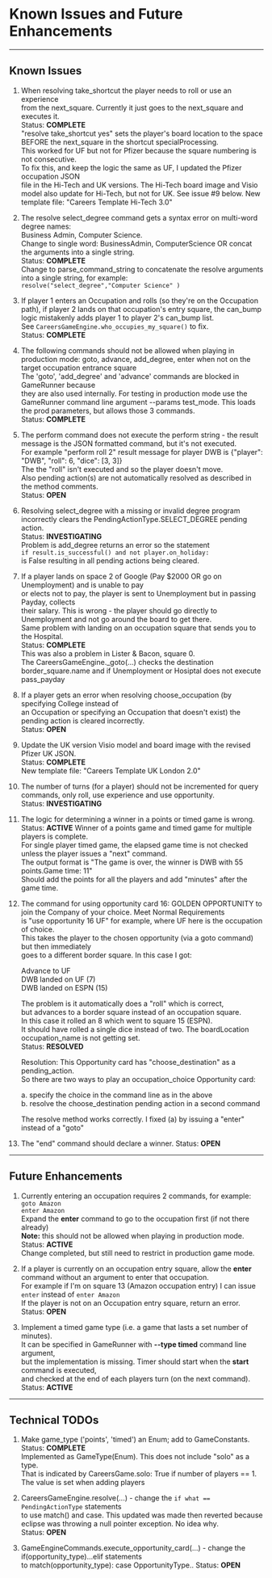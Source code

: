 # Known Issues and Future Enhancements

---
## Known Issues
1. When resolving take_shortcut the player needs to roll or use an experience<br>
from the next_square. Currently it just goes to the next_square and executes it.<br>
Status: **COMPLETE**<br>
"resolve take_shortcut yes" sets the player's board location to the space<br>
 BEFORE the next_square in the shortcut specialProcessing.<br>
 This worked for UF but not for Pfizer because the square numbering is not consecutive.<br>
 To fix this, and keep the logic the same as UF, I updated the Pfizer occupation JSON<br>
 file in the Hi-Tech and UK versions. The Hi-Tech board image and Visio model also update
 for Hi-Tech, but not for UK. See issue #9 below. New template file: "Careers Template Hi-Tech 3.0"</p>

2. The resolve select_degree command gets a syntax error on multi-word degree names:<br>
Business Admin, Computer Science. <br>
Change to single word: BusinessAdmin, ComputerScience OR concat the arguments into a single string.<br>
Status: **COMPLETE**<br>
Change to parse_command_string to concatenate the resolve arguments
into a single string, for example:<br> `resolve("select_degree","Computer Science" )`</p>

3. If player 1 enters an Occupation and rolls (so they're on the Occupation path),
if player 2 lands on that occupation's entry square, the can_bump<br>
logic mistakenly adds player 1 to player 2's can_bump list.<br>
See `CareersGameEngine.who_occupies_my_square()` to fix.<br>
Status: **COMPLETE**</p>

4. The following commands should not be allowed when playing in production mode:
goto, advance, add_degree, enter <occupation> when not on the target occupation entrance square<br>
The 'goto', 'add_degree' and 'advance' commands are blocked in GameRunner because<br>
they are also used internally. For testing in production mode use the GameRunner
command line argument --params test_mode. This loads the prod parameters, but allows those 3 commands.<br>
Status: **COMPLETE**</p>

5. The perform command does not execute the perform string - the result
message is the JSON formatted command, but it's not executed.<br>
For example "perform roll 2" result message for player DWB is {"player": "DWB", "roll": 6, "dice": [3, 3]}<br>
The the "roll" isn't executed and so the player doesn't move.<br>
Also pending action(s) are not automatically resolved as described in the method comments.<br>
Status: **OPEN**</p>

6. Resolving select_degree with a missing or invalid degree program<br>
incorrectly clears the PendingActionType.SELECT_DEGREE pending action.<br>
Status: **INVESTIGATING**<br>
Problem is add_degree returns an error so the statement<br>
`if result.is_successful() and not player.on_holiday:`<br>
is False resulting in all pending actions being cleared.</p>

7. If a player lands on space 2 of Google (Pay $2000 OR go on Unemployment) and is unable to pay<br>
or elects not to pay, the player is sent to Unemployment but in passing Payday, collects<br>
their salary. This is wrong - the player should go directly to Unemployment and not go around the board to get there.<br>
Same problem with landing on an occupation square that sends you to the Hospital.<br>
Status: **COMPLETE**<br>
This was also a problem in Lister & Bacon, square 0.<br>
The CareersGameEngine._goto(...)  checks the destination border_square.name 
and if Unemployment or Hosiptal does not execute pass_payday </p>

8. If a player gets an error when resolving choose_occupation (by specifying College instead of <br>
an Occupation or specifying an Occupation that doesn't exist) the pending action
is cleared incorrectly.<br>
Status: **OPEN**</p>

9. Update the UK version Visio model and board image with the revised Pfizer UK JSON.<br>
Status: **COMPLETE**<br>
New template file: "Careers Template UK London 2.0"</p>

10. The number of turns (for a player) should not be incremented for query commands,
only roll, use experience and use opportunity.<br>
Status: **INVESTIGATING**

11. The logic for determining a winner in a points or timed game is wrong.
Status: **ACTIVE** Winner of a points game and timed game for multiple players is complete.<br>
For single player timed game, the elapsed game time is not checked unless the player issues a "next" command.<br>
The output format is "The game is over, the winner is DWB with 55 points.Game time: 11"<br>
Should add the points for all the players and add "minutes" after the game time.

12. The command for using opportunity card 16: GOLDEN  OPPORTUNITY to join the Company of your choice. Meet Normal Requirements<br>
is "use opportunity 16 UF" for example, where UF here is the occupation of choice.<br>
This takes the player to the chosen opportunity (via a goto command) but then immediately<br>
goes to a different border square. In this case I got:</p>
  Advance to  UF<br>
  DWB landed on UF  (7)<br>
  DWB landed on ESPN  (15)</p>
The problem is it automatically does a "roll" which is correct,<br>
but advances to a border square instead of an occupation square.<br>
In this case it rolled an 8 which went to square 15 (ESPN).<br>
It should have rolled a single dice instead of two. The boardLocation occupation_name is not getting set.<br>
Status: **RESOLVED**</p>
Resolution: This Opportunity card has "choose_destination" as a pending_action.<br>
So there are two ways to play an occupation_choice Opportunity card:</p>
  a. specify the choice in the command line as in the above<br>
  b. resolve the choose_destination pending action in a second command</p>
The resolve method works correctly. I fixed (a) by issuing a "enter" instead of a "goto"

13. The "end" command should declare a winner.
Status: **OPEN**

---
## Future Enhancements
1. Currently entering an occupation requires 2 commands, for example:<br>
	`goto Amazon`<br>
	`enter Amazon`<br>
Expand the **enter** command to go to the occupation first (if not there already)<br>
**Note:** this should not be allowed when playing in production mode.<br>
Status: **ACTIVE**<br>
Change completed, but still need to restrict in production game mode.</p>

2. If a player is currently on an occupation entry square, allow the **enter**
command without an argument to enter that occupation.<br>
For example if I'm on square 13 (Amazon occupation entry) I can issue
`enter` instead of `enter Amazon`<br>
If the player is not on an Occupation entry square, return an error.<br>
Status: **OPEN**</p>

3. Implement a timed game type (i.e. a game that lasts a set number of minutes).<br>
It can be specified in GameRunner with **--type timed** command line argument,<br>
but the implementation is missing. Timer should start when the **start** command is executed,<br>
and checked at the end of each players turn (on the next command).
Status: **ACTIVE**</p>

---
## Technical TODOs
1. Make game_type ('points', 'timed') an Enum; add to GameConstants.<br>
Status: **COMPLETE**<br>
Implemented as GameType(Enum). This does not include "solo" as a type.<br>
That is indicated by CareersGame.solo: True if number of players == 1. The value is set when adding players</p>

2. CareersGameEngine.resolve(...) - change the `if what == PendingActionType` statements<br>
to use match() and case. This updated was made then reverted because eclipse was throwing
a null pointer exception. No idea why.<br>
Status: **OPEN**</p>

3. GameEngineCommands.execute_opportunity_card(...) - change the if(opportunity_type)...elif statements<br>
to match(opportunity_type): case OpportunityType.<whatever>.
Status: **OPEN**</p>


